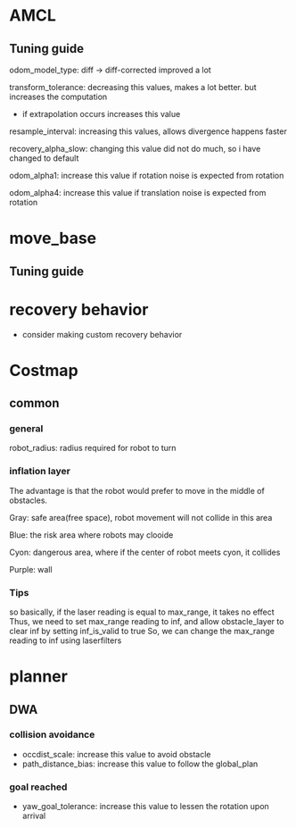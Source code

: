 # AMCL
## Tuning guide
odom_model_type: diff -> diff-corrected improved a lot  

transform_tolerance: decreasing this values, makes a lot better. but increases the computation
- if extrapolation occurs increases this value

resample_interval: increasing this values, allows divergence happens faster

recovery_alpha_slow: changing this value did not do much, so i have changed to default

odom_alpha1: increase this value if rotation noise is expected from rotation

odom_alpha4: increase this value if translation noise is expected from rotation


# move_base
## Tuning guide
# recovery behavior
- consider making custom recovery behavior

# Costmap
## common
### general
robot_radius: radius required for robot to turn
### inflation layer
The advantage is that the robot would prefer to move in the middle of obstacles.

Gray: safe area(free space), robot movement will not collide in this area

Blue: the risk area where robots may clooide

Cyon: dangerous area, where if the center of robot meets cyon, it collides

Purple: wall


### Tips
so basically, if the laser reading is equal to max_range, it takes no effect
Thus, we need to set max_range reading to inf, and allow obstacle_layer to clear inf by setting inf_is_valid to true
So, we can change the max_range reading to inf using laserfilters

# planner
## DWA
### collision avoidance
- occdist_scale: increase this value to avoid obstacle
- path_distance_bias: increase this value to follow the global_plan


### goal reached
- yaw_goal_tolerance: increase this value to lessen the rotation upon arrival